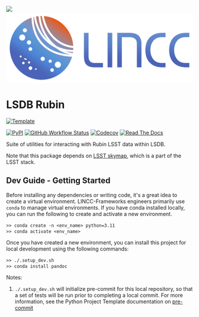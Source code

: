 
<img src="https://cdn2.webdamdb.com/1280_2yYofV7cPVE1.png?1607019137" height="200"> [![LINCC Frameworks](https://github.com/astronomy-commons/lsdb/blob/main/docs/lincc-logo.png)](https://lsstdiscoveryalliance.org/programs/lincc-frameworks/)

# LSDB Rubin

[![Template](https://img.shields.io/badge/Template-LINCC%20Frameworks%20Python%20Project%20Template-brightgreen)](https://lincc-ppt.readthedocs.io/en/latest/)

[![PyPI](https://img.shields.io/pypi/v/lsdb_rubin?color=blue&logo=pypi&logoColor=white)](https://pypi.org/project/lsdb_rubin/)
[![GitHub Workflow Status](https://img.shields.io/github/actions/workflow/status/astronomy-commons/lsdb_rubin/smoke-test.yml)](https://github.com/astronomy-commons/lsdb_rubin/actions/workflows/smoke-test.yml)
[![Codecov](https://codecov.io/gh/astronomy-commons/lsdb_rubin/branch/main/graph/badge.svg)](https://codecov.io/gh/astronomy-commons/lsdb_rubin)
[![Read The Docs](https://img.shields.io/readthedocs/lsdb-rubin)](https://lsdb-rubin.readthedocs.io/)

Suite of utilities for interacting with Rubin LSST data within LSDB.

Note that this package depends on [LSST skymap](https://github.com/lsst/skymap), which is a part of the LSST stack.


## Dev Guide - Getting Started

Before installing any dependencies or writing code, it's a great idea to create a
virtual environment. LINCC-Frameworks engineers primarily use `conda` to manage virtual
environments. If you have conda installed locally, you can run the following to
create and activate a new environment.

```
>> conda create -n <env_name> python=3.11
>> conda activate <env_name>
```

Once you have created a new environment, you can install this project for local
development using the following commands:

```
>> ./.setup_dev.sh
>> conda install pandoc
```

Notes:
1. `./.setup_dev.sh` will initialize pre-commit for this local repository, so
   that a set of tests will be run prior to completing a local commit. For more
   information, see the Python Project Template documentation on 
   [pre-commit](https://lincc-ppt.readthedocs.io/en/latest/practices/precommit.html)
